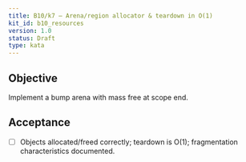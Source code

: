 ```yaml
---
title: B10/k7 — Arena/region allocator & teardown in O(1)
kit_id: b10_resources
version: 1.0
status: Draft
type: kata
---
```

## Objective
Implement a bump arena with mass free at scope end.
## Acceptance
- [ ] Objects allocated/freed correctly; teardown is O(1); fragmentation characteristics documented.
